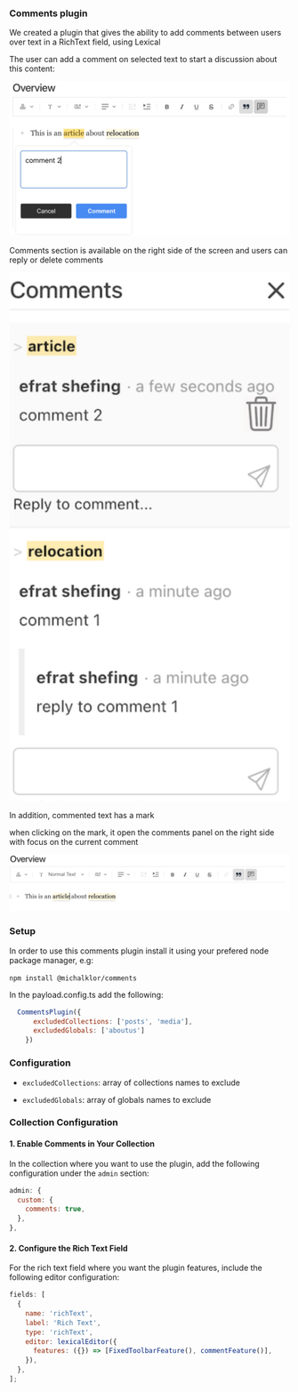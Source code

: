 ### Comments plugin

We created a plugin that gives the ability to add comments between users over text in a RichText field, using Lexical

The user can add a comment on selected text to start a discussion about this content:

![img1.png](./images/img1.png)

Comments section is available on the right side of the screen and users can reply or delete comments

![img2.png](./images/img2.png)

In addition, commented text has a mark

when clicking on the mark, it open the comments panel on the right side with focus on the current comment

![img3.png](./images/img3.png)

### Setup

In order to use this comments plugin install it using your prefered node package manager, e.g:

`npm install @michalklor/comments`

In the payload.config.ts add the following:
```javascript
  CommentsPlugin({
      excludedCollections: ['posts', 'media'],
      excludedGlobals: ['aboutus']
    })
```
### Configuration

- `excludedCollections`: array of collections names to exclude

- `excludedGlobals`: array of globals names to exclude

### Collection Configuration


#### 1. Enable Comments in Your Collection

In the collection where you want to use the plugin, add the following configuration under the `admin` section:

```javascript
admin: {
  custom: {
    comments: true,
  },
},
```

#### 2. Configure the Rich Text Field

For the rich text field where you want the plugin features, include the following editor configuration:

```javascript
fields: [
  {
    name: 'richText',
    label: 'Rich Text',
    type: 'richText',
    editor: lexicalEditor({
      features: ({}) => [FixedToolbarFeature(), commentFeature()],
    }),
  },
];
```
